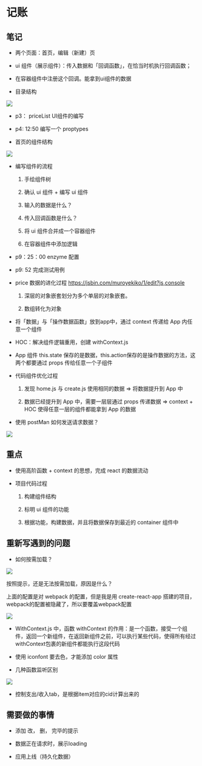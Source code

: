 # 记账

## 笔记

- 两个页面：首页，编辑（新建）页

- ui 组件（展示组件）：传入数据和「回调函数」，在恰当时机执行回调函数；

- 在容器组件中注册这个回调。能拿到ui组件的数据

- 目录结构 

![](https://raw.githubusercontent.com/wojiaofengzhongzhuifeng/image-host/master/img/20190614133350.png)

- p3： priceList UI组件的编写

- p4: 12:50 编写一个 proptypes

- 首页的组件结构

![](https://raw.githubusercontent.com/wojiaofengzhongzhuifeng/image-host/master/img/20190614142237.png)

- 编写组件的流程

  1. 手绘组件树

  1. 确认 ui 组件 + 编写 ui 组件
  
    1. 输入的数据是什么？
    
    2. 传入回调函数是什么？
  
  2. 将 ui 组件合并成一个容器组件
  
  3. 在容器组件中添加逻辑
  
- p9：25：00 enzyme 配置

- p9: 52 完成测试用例

- price 数据的进化过程 https://jsbin.com/muroyekiko/1/edit?js,console

  1. 深层的对象嵌套划分为多个单层的对象嵌套。
  
  2. 数组转化为对象
  
- 将「数据」与「操作数据函数」放到app中，通过 context 传递给 App 内任意一个组件

- HOC：解决组件逻辑重用，创建 withContext.js

- App 组件 this.state 保存的是数据，this.action保存的是操作数据的方法，这两个都要通过 props 传给任意一个子组件

- 代码组件优化过程

  1. 发现 home.js 与 create.js 使用相同的数据 => 将数据提升到 App 中
  
  2. 数据已经提升到 App 中，需要一层层通过 props 传递数据 => context + HOC 使得任意一层的组件都能拿到 App 的数据
  
- 使用 postMan 如何发送请求数据？

![](https://raw.githubusercontent.com/wojiaofengzhongzhuifeng/image-host/master/img/20190618175739.png)

## 重点

- 使用高阶函数 + context 的思想，完成 react 的数据流动

- 项目代码过程

  1. 构建组件结构
  
  2. 标明 ui 组件的功能
  
  3. 根据功能，构建数据，并且将数据保存到最近的 container 组件中
  
  
## 重新写遇到的问题

- 如何按需加载？

![](https://raw.githubusercontent.com/wojiaofengzhongzhuifeng/image-host/master/img/20190620205302.png)

按照提示，还是无法按需加载，原因是什么？

上面的配置是对 webpack 的配置，但是我是用 create-react-app 搭建的项目，webpack的配置被隐藏了，所以要覆盖webpack配置

![](https://raw.githubusercontent.com/wojiaofengzhongzhuifeng/image-host/master/img/20190620211925.png)

- WithContext.js 中，函数 withContext 的作用：是一个函数，接受一个组件，返回一个新组件，在返回新组件之前，可以执行某些代码，使得所有经过withContext包裹的新组件都能执行这段代码

- 使用 iconfont 要去色，才能添加 color 属性

- 几种函数监听区别

![](https://raw.githubusercontent.com/wojiaofengzhongzhuifeng/image-host/master/img/20190621190522.png)

- 控制支出/收入tab，是根据item对应的cid计算出来的

## 需要做的事情

- 添加 改， 删， 完毕的提示

- 数据正在请求时，展示loading

- 应用上线（持久化数据）

